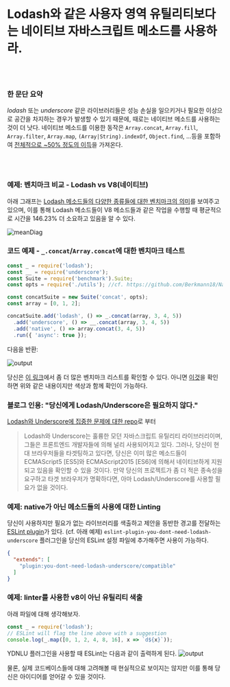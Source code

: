 # Lodash와 같은 사용자 영역 유틸리티보다는 네이티브 자바스크립트 메소드를 사용하라.

<br/><br/>

### 한 문단 요약

_lodash_ 또는 _underscore_ 같은 라이브러리들은 성능 손실을 일으키거나 필요한 이상으로 공간을 차지하는 경우가 발생할 수 있기 때문에, 때로는 네이티브 메소드를 사용하는 것이 더 낫다.
네이티브 메소드를 이용한 동작은 `Array.concat`, `Array.fill`, `Array.filter`, `Array.map`, `(Array|String).indexOf`, `Object.find`, ...등을 포함하여 [전체적으로 ~50% 정도의 이득](https://github.com/Berkmann18/NativeVsUtils/blob/master/analysis.xlsx)을 가져온다.



<!-- comp here: https://gist.github.com/Berkmann18/3a99f308d58535ab0719ac8fc3c3b8bb-->

<br/><br/>

### 예제: 벤치마크 비교 - Lodash vs V8(네이티브)

아래 그래프는 [Lodash 메소드들의 다양한 종류들에 대한 벤치마크의 의미](https://github.com/Berkmann18/NativeVsUtils/blob/master/nativeVsLodash.ods)를 보여주고 있으며, 이를 통해 Lodash 메소드들이 V8 메소드들과 같은 작업을 수행할 때 평균적으로 시간을 146.23% 더 소요하고 있음을 알 수 있다.

![meanDiag](../../assets/images/sampleMeanDiag.png)

### 코드 예제 - `_.concat`/`Array.concat`에 대한 벤치마크 테스트
```javascript
const _ = require('lodash');
const __ = require('underscore');
const Suite = require('benchmark').Suite;
const opts = require('./utils'); //cf. https://github.com/Berkmann18/NativeVsUtils/blob/master/utils.js

const concatSuite = new Suite('concat', opts);
const array = [0, 1, 2];

concatSuite.add('lodash', () => _.concat(array, 3, 4, 5))
  .add('underscore', () => __.concat(array, 3, 4, 5))
  .add('native', () => array.concat(3, 4, 5))
  .run({ 'async': true });
```

다음을 반환:

![output](../../assets/images/concat-benchmark.png)


당신은 [이 링크](https://github.com/Berkmann18/NativeVsUtils/blob/master/index.txt)에서 좀 더 많은 벤치마크 리스트를 확인할 수 있다. 아니면 [이것](https://github.com/Berkmann18/NativeVsUtils/blob/master/index.js)을 확인하면 위와 같은 내용이지만 색상과 함께 확인이 가능하다.

### 블로그 인용: "당신에게 Lodash/Underscore은 필요하지 않다."

[Lodash와 Underscore에 집중한 문제에 대한 repo](https://github.com/you-dont-need/You-Dont-Need-Lodash-Underscore)로 부터

 > Lodash와 Underscore는 훌륭한 모던 자바스크립트 유틸리티 라이브러리이며, 그들은 프론트엔드 개발자들에 의해 널리 사용되어지고 있다. 그러나, 당신이 현대 브라우저들을 타겟팅하고 있다면, 당신은 이미 많은 메소드들이 ECMAScript5 [ES5]와 ECMAScript2015 [ES6]에 의해서 네이티브하게 지원되고 있음을 확인할 수 있을 것이다. 만약 당신의 프로젝트가 좀 더 적은 종속성을 요구하고 타겟 브라우저가 명확하다면, 아마 Lodash/Underscore를 사용할 필요가 없을 것이다.

### 예제: native가 아닌 메소드들의 사용에 대한 Linting

당신이 사용하지만 필요가 없는 라이브러리를 색출하고 제안을 동반한 경고를 전달하는 [ESLint plugin](https://www.npmjs.com/package/eslint-plugin-you-dont-need-lodash-underscore)가 있다. (cf. 아래 예제)
`eslint-plugin-you-dont-need-lodash-underscore` 플러그인을 당신의 ESLint 설정 파일에 추가해주면 사용이 가능하다.

```json
{
  "extends": [
    "plugin:you-dont-need-lodash-underscore/compatible"
  ]
}
```

### 예제: linter를 사용한 v8이 아닌 유틸리티 색출
아래 파일에 대해 생각해보자.
```js
const _ = require('lodash');
// ESLint will flag the line above with a suggestion
console.log(_.map([0, 1, 2, 4, 8, 16], x => `d${x}`));
```

YDNLU 플러그인을 사용할 때 ESLint는 다음과 같이 출력하게 된다.
![output](../../assets/images/ydnlu.png)


물론, 실제 코드베이스들에 대해 고려해볼 때 현실적으로 보이지는 않지만 이를 통해 당신은 아이디어를 얻어갈 수 있을 것이다.
